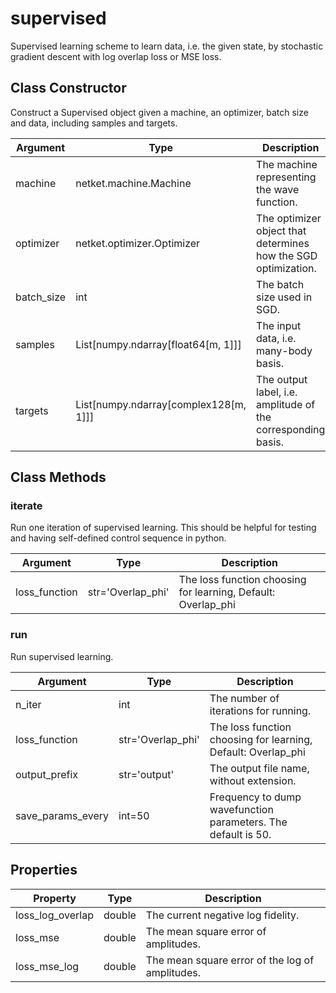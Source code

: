 # supervised
Supervised learning scheme to learn data, i.e. the given state, by stochastic gradient descent with log overlap loss or MSE loss.

## Class Constructor
Construct a Supervised object given a machine, an optimizer, batch size and
data, including samples and targets.

| Argument |                Type                 |                         Description                          |
|----------|-------------------------------------|--------------------------------------------------------------|
|machine   |netket.machine.Machine               |The machine representing the wave function.                   |
|optimizer |netket.optimizer.Optimizer           |The optimizer object that determines how the SGD optimization.|
|batch_size|int                                  |The batch size used in SGD.                                   |
|samples   |List[numpy.ndarray[float64[m, 1]]]   |The input data, i.e. many-body basis.                         |
|targets   |List[numpy.ndarray[complex128[m, 1]]]|The output label, i.e. amplitude of the corresponding basis.  |


## Class Methods 
### iterate
Run one iteration of supervised learning. This should be helpful for testing and
having self-defined control sequence in python.

|  Argument   |      Type       |                         Description                         |
|-------------|-----------------|-------------------------------------------------------------|
|loss_function|str='Overlap_phi'|The loss function choosing for learning, Default: Overlap_phi|


### run
Run supervised learning.

|    Argument     |      Type       |                         Description                         |
|-----------------|-----------------|-------------------------------------------------------------|
|n_iter           |int              |The number of iterations for running.                        |
|loss_function    |str='Overlap_phi'|The loss function choosing for learning, Default: Overlap_phi|
|output_prefix    |str='output'     |The output file name, without extension.                     |
|save_params_every|int=50           |Frequency to dump wavefunction parameters. The default is 50.|


## Properties

|    Property    | Type |                  Description                   |
|----------------|------|------------------------------------------------|
|loss_log_overlap|double| The current negative log fidelity.             |
|loss_mse        |double| The mean square error of amplitudes.           |
|loss_mse_log    |double| The mean square error of the log of amplitudes.|

